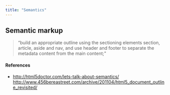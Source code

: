 ```yaml
---
title: "Semantics"
---
```


## Semantic markup

> “build an appropriate outline using the sectioning elements section, article, aside and nav, and use header and footer to separate the metadata content from the main content;"

#### References

- http://html5doctor.com/lets-talk-about-semantics/
http://www.456bereastreet.com/archive/201104/html5_document_outline_revisited/
